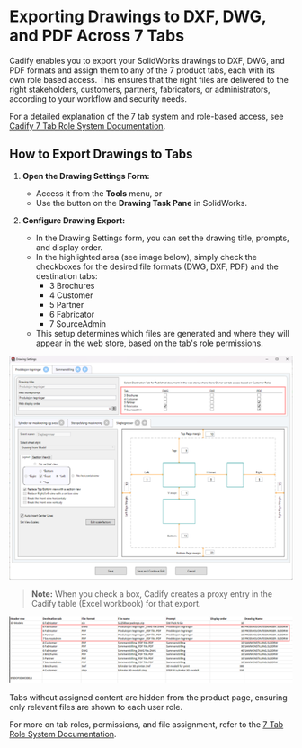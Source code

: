 # Exporting Drawings to DXF, DWG, and PDF Across 7 Tabs

Cadify enables you to export your SolidWorks drawings to DXF, DWG, and PDF formats and assign them to any of the 7 product tabs, each with its own role based access. This ensures that the right files are delivered to the right stakeholders, customers, partners, fabricators, or administrators, according to your workflow and security needs.

For a detailed explanation of the 7 tab system and role-based access, see [Cadify 7 Tab Role System Documentation](../../7tabs/roles-7-tabs.md).

## How to Export Drawings to Tabs

1. **Open the Drawing Settings Form:**
	- Access it from the **Tools** menu, or
	- Use the button on the **Drawing Task Pane** in SolidWorks.

2. **Configure Drawing Export:**
	- In the Drawing Settings form, you can set the drawing title, prompts, and display order.
	- In the highlighted area (see image below), simply check the checkboxes for the desired file formats (DWG, DXF, PDF) and the destination tabs:
        - 3 Brochures
        - 4 Customer
        - 5 Partner
        - 6 Fabricator
        - 7 SourceAdmin
	- This setup determines which files are generated and where they will appear in the web store, based on the tab's role permissions.

<img src="https://raw.githubusercontent.com/Cadify/Cadify-User-Manual/main/docs/cadify/product/images/drawingExport.png" alt="Drawing Settings Form" />

> **Note:** When you check a box, Cadify creates a proxy entry in the Cadify table (Excel workbook) for that export.

<img src="https://raw.githubusercontent.com/Cadify/Cadify-User-Manual/main/docs/cadify/product/images/exportProxy.png" alt="Drawing Exports" />

Tabs without assigned content are hidden from the product page, ensuring only relevant files are shown to each user role.

For more on tab roles, permissions, and file assignment, refer to the [7 Tab Role System Documentation](../../7tabs/roles-7-tabs.md).
